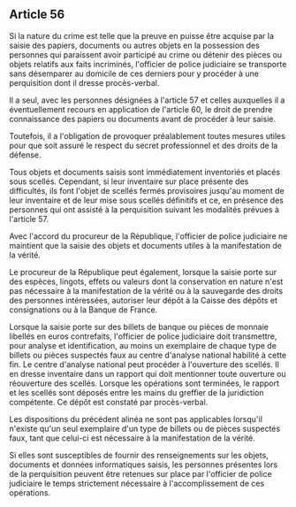 Article 56
----
Si la nature du crime est telle que la preuve en puisse être acquise par la
saisie des papiers, documents ou autres objets en la possession des personnes
qui paraissent avoir participé au crime ou détenir des pièces ou objets relatifs
aux faits incriminés, l'officier de police judiciaire se transporte sans
désemparer au domicile de ces derniers pour y procéder à une perquisition dont
il dresse procès-verbal.

Il a seul, avec les personnes désignées à l'article 57 et celles auxquelles il a
éventuellement recours en application de l'article 60, le droit de prendre
connaissance des papiers ou documents avant de procéder à leur saisie.

Toutefois, il a l'obligation de provoquer préalablement toutes mesures utiles
pour que soit assuré le respect du secret professionnel et des droits de la
défense.

Tous objets et documents saisis sont immédiatement inventoriés et placés sous
scellés. Cependant, si leur inventaire sur place présente des difficultés, ils
font l'objet de scellés fermés provisoires jusqu'au moment de leur inventaire et
de leur mise sous scellés définitifs et ce, en présence des personnes qui ont
assisté à la perquisition suivant les modalités prévues à l'article 57.

Avec l'accord du procureur de la République, l'officier de police judiciaire ne
maintient que la saisie des objets et documents utiles à la manifestation de la
vérité.

Le procureur de la République peut également, lorsque la saisie porte sur des
espèces, lingots, effets ou valeurs dont la conservation en nature n'est pas
nécessaire à la manifestation de la vérité ou à la sauvegarde des droits des
personnes intéressées, autoriser leur dépôt à la Caisse des dépôts et
consignations ou à la Banque de France.

Lorsque la saisie porte sur des billets de banque ou pièces de monnaie libellés
en euros contrefaits, l'officier de police judiciaire doit transmettre, pour
analyse et identification, au moins un exemplaire de chaque type de billets ou
pièces suspectés faux au centre d'analyse national habilité à cette fin. Le
centre d'analyse national peut procéder à l'ouverture des scellés. Il en dresse
inventaire dans un rapport qui doit mentionner toute ouverture ou réouverture
des scellés. Lorsque les opérations sont terminées, le rapport et les scellés
sont déposés entre les mains du greffier de la juridiction compétente. Ce dépôt
est constaté par procès-verbal.

Les dispositions du précédent alinéa ne sont pas applicables lorsqu'il n'existe
qu'un seul exemplaire d'un type de billets ou de pièces suspectés faux, tant que
celui-ci est nécessaire à la manifestation de la vérité.

Si elles sont susceptibles de fournir des renseignements sur les objets,
documents et données informatiques saisis, les personnes présentes lors de la
perquisition peuvent être retenues sur place par l'officier de police judiciaire
le temps strictement nécessaire à l'accomplissement de ces opérations.
